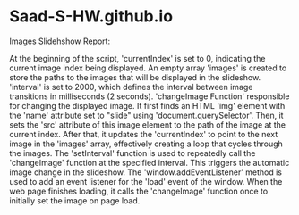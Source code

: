 # Saad-S-HW.github.io

Images Slidehshow Report:

 At the beginning of the script, 'currentIndex' is set to 0, indicating the current image index being displayed.
An empty array 'images' is created to store the paths to the images that will be displayed in the slideshow.
'interval' is set to 2000, which defines the interval between image transitions in milliseconds (2 seconds).
'changeImage Function' responsible for changing the displayed image. It first finds an HTML 'img' element with the 'name' attribute set to "slide" using 'document.querySelector'. Then, it sets the 'src' attribute of this image element to the path of the image at the current index. After that, it updates the 'currentIndex' to point to the next image in the 'images' array, effectively creating a loop that cycles through the images.
The 'setInterval' function is used to repeatedly call the 'changeImage' function at the specified interval. This triggers the automatic image change in the slideshow.
The 'window.addEventListener' method is used to add an event listener for the 'load' event of the window. When the web page finishes loading, it calls the 'changeImage' function once to initially set the image on page load.
